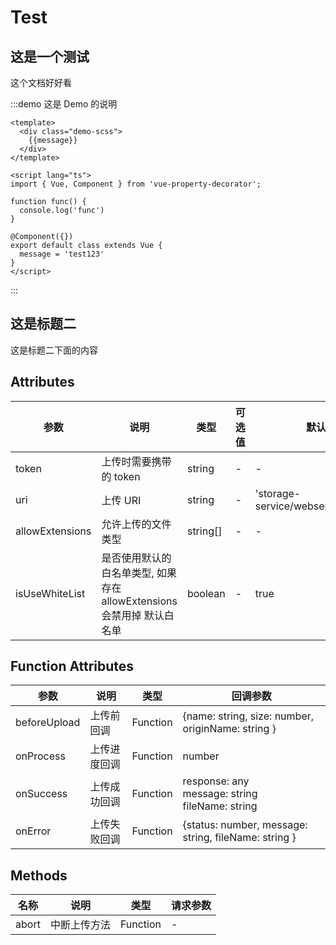 # Test

## 这是一个测试

这个文档好好看

:::demo 这是 Demo 的说明
```vue
<template>
  <div class="demo-scss">
    {{message}}
  </div>
</template>

<script lang="ts">
import { Vue, Component } from 'vue-property-decorator';

function func() {
  console.log('func')
}

@Component({})
export default class extends Vue {
  message = 'test123'
}
</script>
```
:::

## 这是标题二

这是标题二下面的内容

## Attributes

| 参数            | 说明                                                                   | 类型     | 可选值 | 默认值                              |
| --------------- | ---------------------------------------------------------------------- | -------- | ------ | ----------------------------------- |
| token           | 上传时需要携带的 token                                                 | string   | -      | -                                   |
| uri             | 上传 URI                                                               | string   | -      | 'storage-service/webservice/upload' |
| allowExtensions | 允许上传的文件类型                                                     | string[] | -      | -                                   |
| isUseWhiteList  | 是否使用默认的白名单类型, 如果存在 allowExtensions 会禁用掉 默认白名单 | boolean  | -      | true                                |

## Function Attributes

| 参数         | 说明         | 类型     | 回调参数                                                |
| ------------ | ------------ | -------- | ------------------------------------------------------- |
| beforeUpload | 上传前回调   | Function | {name: string, size: number, originName: string }       |
| onProcess    | 上传进度回调 | Function | number                                                  |
| onSuccess    | 上传成功回调 | Function | response: any <br/>message: string<br/>fileName: string |
| onError      | 上传失败回调 | Function | {status: number, message: string, fileName: string }    |

## Methods

| 名称  | 说明         | 类型     | 请求参数 |
| ----- | ------------ | -------- | -------- |
| abort | 中断上传方法 | Function | -        |
